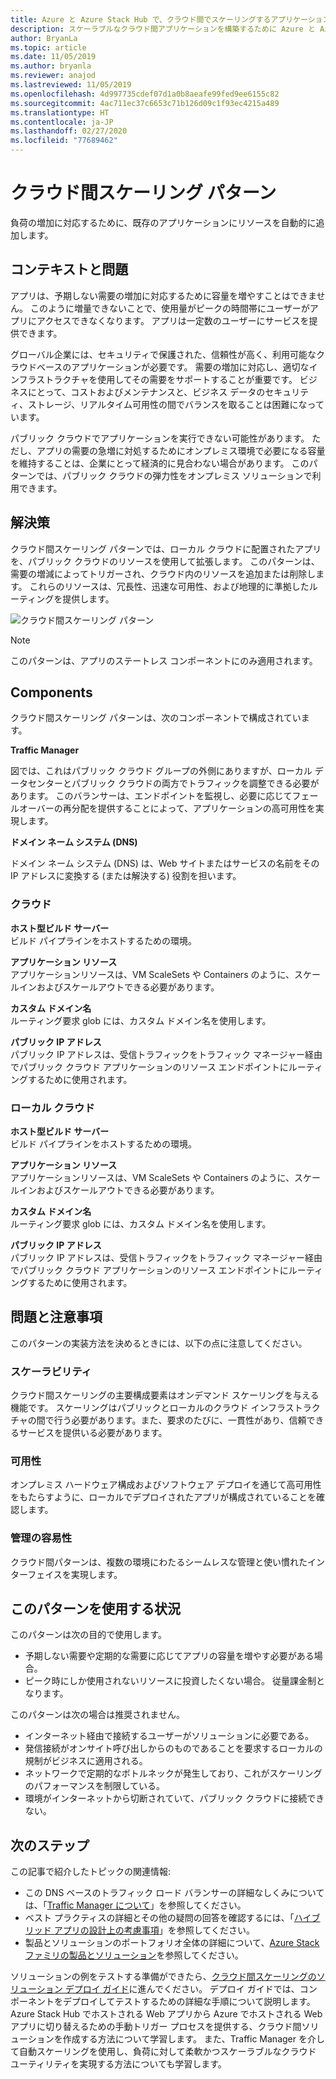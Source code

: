 ```yaml
---
title: Azure と Azure Stack Hub で、クラウド間でスケーリングするアプリケーションを構築するためのパターン。
description: スケーラブルなクラウド間アプリケーションを構築するために Azure と Azure Stack Hub を使用する方法について説明します。
author: BryanLa
ms.topic: article
ms.date: 11/05/2019
ms.author: bryanla
ms.reviewer: anajod
ms.lastreviewed: 11/05/2019
ms.openlocfilehash: 4d997735cdef07d1a0b8aeafe99fed9ee6155c82
ms.sourcegitcommit: 4ac711ec37c6653c71b126d09c1f93ec4215a489
ms.translationtype: HT
ms.contentlocale: ja-JP
ms.lasthandoff: 02/27/2020
ms.locfileid: "77689462"
---
```

# <a name="cross-cloud-scaling-pattern"></a>クラウド間スケーリング パターン

負荷の増加に対応するために、既存のアプリケーションにリソースを自動的に追加します。

## <a name="context-and-problem"></a>コンテキストと問題

アプリは、予期しない需要の増加に対応するために容量を増やすことはできません。 このように増量できないことで、使用量がピークの時間帯にユーザーがアプリにアクセスできなくなります。 アプリは一定数のユーザーにサービスを提供できます。

グローバル企業には、セキュリティで保護された、信頼性が高く、利用可能なクラウドベースのアプリケーションが必要です。 需要の増加に対応し、適切なインフラストラクチャを使用してその需要をサポートすることが重要です。 ビジネスにとって、コストおよびメンテナンスと、ビジネス データのセキュリティ、ストレージ、リアルタイム可用性の間でバランスを取ることは困難になっています。

パブリック クラウドでアプリケーションを実行できない可能性があります。 ただし、アプリの需要の急増に対処するためにオンプレミス環境で必要になる容量を維持することは、企業にとって経済的に見合わない場合があります。 このパターンでは、パブリック クラウドの弾力性をオンプレミス ソリューションで利用できます。

## <a name="solution"></a>解決策

クラウド間スケーリング パターンでは、ローカル クラウドに配置されたアプリを、パブリック クラウドのリソースを使用して拡張します。 このパターンは、需要の増減によってトリガーされ、クラウド内のリソースを追加または削除します。 これらのリソースは、冗長性、迅速な可用性、および地理的に準拠したルーティングを提供します。

![クラウド間スケーリング パターン](media/pattern-cross-cloud-scale/cross-cloud-scaling.png)

> [!NOTE]
> このパターンは、アプリのステートレス コンポーネントにのみ適用されます。

## <a name="components"></a>Components

クラウド間スケーリング パターンは、次のコンポーネントで構成されています。

**Traffic Manager**  

図では、これはパブリック クラウド グループの外側にありますが、ローカル データセンターとパブリック クラウドの両方でトラフィックを調整できる必要があります。 このバランサーは、エンドポイントを監視し、必要に応じてフェールオーバーの再分配を提供することによって、アプリケーションの高可用性を実現します。

**ドメイン ネーム システム (DNS)**  

ドメイン ネーム システム (DNS) は、Web サイトまたはサービスの名前をその IP アドレスに変換する (または解決する) 役割を担います。

### <a name="cloud"></a>クラウド

**ホスト型ビルド サーバー**  
ビルド パイプラインをホストするための環境。

**アプリケーション リソース**  
アプリケーションリソースは、VM ScaleSets や Containers のように、スケールインおよびスケールアウトできる必要があります。

**カスタム ドメイン名**  
ルーティング要求 glob には、カスタム ドメイン名を使用します。

**パブリック IP アドレス**  
パブリック IP アドレスは、受信トラフィックをトラフィック マネージャー経由でパブリック クラウド アプリケーションのリソース エンドポイントにルーティングするために使用されます。  

### <a name="local-cloud"></a>ローカル クラウド

**ホスト型ビルド サーバー**  
ビルド パイプラインをホストするための環境。

**アプリケーション リソース**  
アプリケーションリソースは、VM ScaleSets や Containers のように、スケールインおよびスケールアウトできる必要があります。

**カスタム ドメイン名**  
ルーティング要求 glob には、カスタム ドメイン名を使用します。

**パブリック IP アドレス**  
パブリック IP アドレスは、受信トラフィックをトラフィック マネージャー経由でパブリック クラウド アプリケーションのリソース エンドポイントにルーティングするために使用されます。 

## <a name="issues-and-considerations"></a>問題と注意事項

このパターンの実装方法を決めるときには、以下の点に注意してください。

### <a name="scalability"></a>スケーラビリティ

クラウド間スケーリングの主要構成要素はオンデマンド スケーリングを与える機能です。 スケーリングはパブリックとローカルのクラウド インフラストラクチャの間で行う必要があります。また、要求のたびに、一貫性があり、信頼できるサービスを提供いる必要があります。

### <a name="availability"></a>可用性

オンプレミス ハードウェア構成およびソフトウェア デプロイを通じて高可用性をもたらすように、ローカルでデプロイされたアプリが構成されていることを確認します。

### <a name="manageability"></a>管理の容易性

クラウド間パターンは、複数の環境にわたるシームレスな管理と使い慣れたインターフェイスを実現します。

## <a name="when-to-use-this-pattern"></a>このパターンを使用する状況

このパターンは次の目的で使用します。

- 予期しない需要や定期的な需要に応じてアプリの容量を増やす必要がある場合。
- ピーク時にしか使用されないリソースに投資したくない場合。 従量課金制となります。

このパターンは次の場合は推奨されません。

- インターネット経由で接続するユーザーがソリューションに必要である。
- 発信接続がオンサイト呼び出しからのものであることを要求するローカルの規制がビジネスに適用される。
- ネットワークで定期的なボトルネックが発生しており、これがスケーリングのパフォーマンスを制限している。
- 環境がインターネットから切断されていて、パブリック クラウドに接続できない。

## <a name="next-steps"></a>次のステップ

この記事で紹介したトピックの関連情報:
- この DNS ベースのトラフィック ロード バランサーの詳細なしくみについては、「[Traffic Manager について](/azure/traffic-manager/traffic-manager-overview)」を参照してください。
- ベスト プラクティスの詳細とその他の疑問の回答を確認するには、「[ハイブリッド アプリの設計上の考慮事項](overview-app-design-considerations.md)」を参照してください。
- 製品とソリューションのポートフォリオ全体の詳細について、[Azure Stack ファミリの製品とソリューション](/azure-stack)を参照してください。

ソリューションの例をテストする準備ができたら、[クラウド間スケーリングのソリューション デプロイ ガイド](solution-deployment-guide-cross-cloud-scaling.md)に進んでください。 デプロイ ガイドでは、コンポーネントをデプロイしてテストするための詳細な手順について説明します。 Azure Stack Hub でホストされる Web アプリから Azure でホストされる Web アプリに切り替えるための手動トリガー プロセスを提供する、クラウド間ソリューションを作成する方法について学習します。 また、Traffic Manager を介して自動スケーリングを使用し、負荷に対して柔軟かつスケーラブルなクラウド ユーティリティを実現する方法についても学習します。
